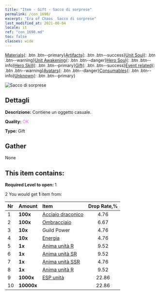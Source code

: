 ```yaml
---
title: "Item - Gift - Sacco di sorprese"
permalink: /con_1698/
excerpt: "Era of Chaos  Sacco di sorprese"
last_modified_at: 2021-08-04
locale: it
ref: "con_1698.md"
toc: false
classes: wide
---
```

 [Materials](/ItemsIT/){: .btn .btn--primary}[Artifacts](/ItemsIT/Artifacts/){: .btn .btn--success}[Unit Soul](/ItemsIT/UnitSoul/){: .btn .btn--warning}[Unit Awakening](/ItemsIT/UnitAwakening/){: .btn .btn--danger}[Hero Soul](/ItemsIT/HeroSoul/){: .btn .btn--info}[Hero Skill](/ItemsIT/HeroSkill/){: .btn .btn--primary}[Gift](/ItemsIT/Gift/){: .btn .btn--success}[Event related](/ItemsIT/Events/){: .btn .btn--warning}[Avatars](/ItemsIT/Avatars/){: .btn .btn--danger}[Consumables](/ItemsIT/Consumables/){: .btn .btn--info}[Unknown](/ItemsIT/Unknown/){: .btn .btn--primary}

 ![Sacco di sorprese](/images/t/i_907314.png)

## Dettagli
 **Descrizione:** Contiene un oggetto casuale.

 **Quality:** <span style="color: #DA70D6">OK</span>

 **Type:** Gift

## Gather

  None

## This item contains:

 **Required Level to open:** 1

 2 You would get **1** item  from:

  | Nr | Amount |     Item    | Drop Rate,% |
  |:---|:-------|:------------|:---------:|
  | 1 |  **100x** | [Acciaio draconico](/ItemsIT/con_880/) | 4.76 | 
  | 2 |  **100x** | [Ombracciaio](/ItemsIT/con_881/) | 6.67 | 
  | 3 |  **10x** | Guild Power | 4.76 | 
  | 4 |  **10x** | [Energia](/ItemsIT/con_900/) | 4.76 | 
  | 5 |  **1x** | [Anima unità R](/ItemsIT/con_533/) | 9.52 | 
  | 6 |  **1x** | [Anima unità SR](/ItemsIT/con_534/) | 9.52 | 
  | 7 |  **1x** | [Anima unità SSR](/ItemsIT/con_535/) | 4.76 | 
  | 8 |  **1x** | [Anima unità R](/ItemsIT/con_533/) | 9.52 | 
  | 9 |  **1000x** | [ESP unità](/ItemsIT/con_902/) | 22.86 | 
  | 10 |  **10000x** | <i class="fas fa-coins"/> | 22.86 | 
